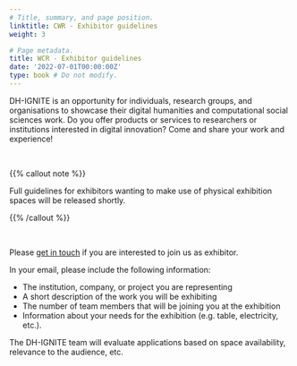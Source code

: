 ```yaml
---
# Title, summary, and page position.
linktitle: CWR - Exhibitor guidelines
weight: 3

# Page metadata.
title: WCR - Exhibitor guidelines
date: '2022-07-01T00:00:00Z'
type: book # Do not modify.
---
```


DH-IGNITE is an opportunity for individuals, research groups, and organisations to showcase their digital humanities and computational social sciences work. Do you offer products or services to researchers or institutions interested in digital innovation? Come and share your work and experience!

<br>

{{% callout note %}}

Full guidelines for exhibitors wanting to make use of physical exhibition spaces will be released shortly. 

{{% /callout %}}


<br>

<!---

are [available online](https://docs.google.com/document/d/1o42ZY41c0Za3mIiYFRnqgVDOhKrdgdrLvDbrK0Jhj10/edit?usp=sharing).






## Costs
---

SADiLaR is sponsoring exhibition spaces and exhibitor participation in DH-IGNITE. 

### Physical booths at Lord Charles Hotel

- Exhibitors will not be charged an exhibition fee.
- Booth representatives are limited to one person per stand due to limited space at the venue. Should exhibitors want to bring more than one representative, please [discuss this](mailto:dh-ignite@talarify.co.za) with the organising team.
- The conference day fee, sponsored by SADiLaR, includes tea breaks, lunch, and parking.
- Travel and accommodation (including breakfast and dinner) for each team member joining the exhibition will be for the exhibitors’ budget.


### Virtual booths on Zoom Events:

- Exhibitors will not be charged an exhibition or participation fee.

<br>

## Joining as exhibitor
---

### By invitation

The DH-IGNITE team will invite potential exhibitors to showcase their work, products or services. These nominated organisations will receive an invitation email from the DH-IGNITE team.


### By application

{{% callout note %}}

Please [contact us](../../../#contact) if you have not received an invitation but would like to exhibit your work at the conference. 

{{% /callout %}}

<-->
Please [get in touch](../../contact.md) if you are interested to join us as exhibitor.

In your email, please include the following information:

- The institution, company, or project you are representing
- A short description of the work you will be exhibiting 
- The number of team members that will be joining you at the exhibition
- Information about your needs for the exhibition (e.g. table, electricity, etc.). 

The DH-IGNITE team will evaluate applications based on space availability, relevance to the audience, etc.

<!---

<br>

#

## Important dates
---

- Exhibition invitations sent:        20 January 2023
- Exhibition application opening:     20 January 2023
- Exhibition application closing:     10 February 2023
- Applications outcomes communicated: 17 February 2023
- Final confirmation of exhibitors:   25 February 2023
- Exhibition information due date:    1 March 2023

--->